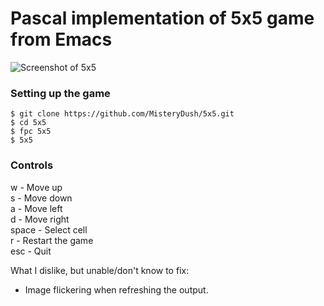 # Pascal implementation of 5x5 game from Emacs

<img src="https://user-images.githubusercontent.com/48157106/189839976-e95fa3de-d2e9-4d27-b159-ab4f553f4456.png" alt="Screenshot of 5x5">

### Setting up the game
`$ git clone https://github.com/MisteryDush/5x5.git` <br>
`$ cd 5x5` <br>
`$ fpc 5x5` <br>
`$ 5x5`

### Controls

w - Move up <br>
s - Move down <br>
a - Move left <br>
d - Move right <br>
space - Select cell <br>
r - Restart the game <br>
esc - Quit <br>

What I dislike, but unable/don't know to fix:
<ul>
<li>Image flickering when refreshing the output.</li>
</ul>